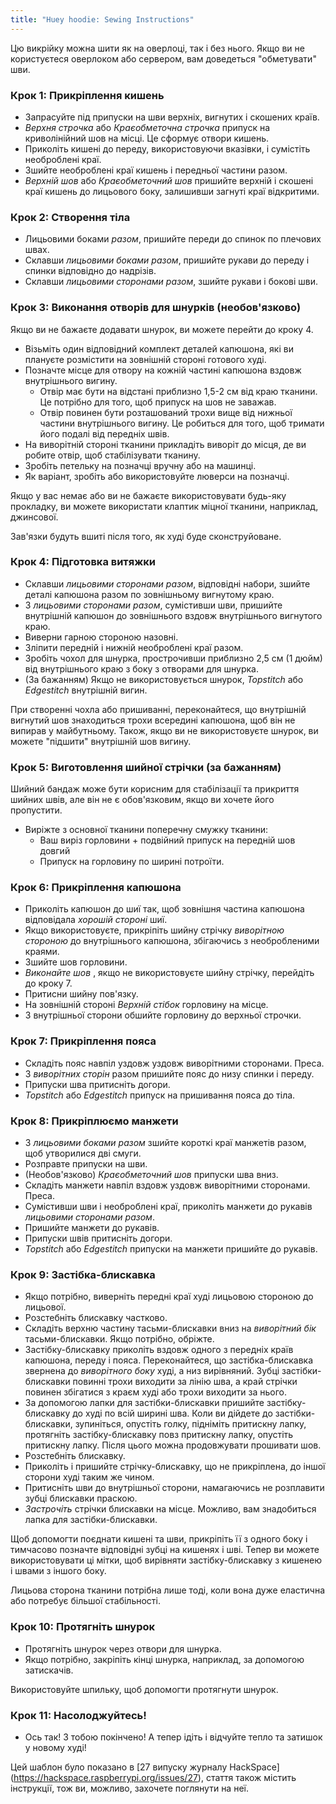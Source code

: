```yaml
---
title: "Huey hoodie: Sewing Instructions"
---
```


<Note>

Цю викрійку можна шити як на оверлоці, так і без нього. Якщо ви не користуєтеся оверлоком або сервером, вам доведеться "обметувати" шви.

</Note>

### Крок 1: Прикріплення кишень

- Запрасуйте під припуски на шви верхніх, вигнутих і скошених країв.
- _Верхня строчка_ або _Краєобметочна строчка_ припуск на криволінійний шов на місці. Це сформує отвори кишень.
- Приколіть кишені до переду, використовуючи вказівки, і сумістіть необроблені краї.
- Зшийте необроблені краї кишень і передньої частини разом.
- _Верхній шов_ або _Краєобметочний шов_ пришийте верхній і скошені краї кишень до лицьового боку, залишивши загнуті краї відкритими.

### Крок 2: Створення тіла

- Лицьовими боками _разом_, пришийте переди до спинок по плечових швах.
- Склавши _лицьовими боками разом_, пришийте рукави до переду і спинки відповідно до надрізів.
- Склавши _лицьовими сторонами разом_, зшийте рукави і бокові шви.

### Крок 3: Виконання отворів для шнурків (необов'язково)

Якщо ви не бажаєте додавати шнурок, ви можете перейти до кроку 4.

- Візьміть один відповідний комплект деталей капюшона, які ви плануєте розмістити на зовнішній стороні готового худі.
- Позначте місце для отвору на кожній частині капюшона вздовж внутрішнього вигину.
  - Отвір має бути на відстані приблизно 1,5-2 см від краю тканини. Це потрібно для того, щоб припуск на шов не заважав.
  - Отвір повинен бути розташований трохи вище від нижньої частини внутрішнього вигину. Це робиться для того, щоб тримати його подалі від передніх швів.
- На виворітній стороні тканини прикладіть виворіт до місця, де ви робите отвір, щоб стабілізувати тканину.
- Зробіть петельку на позначці вручну або на машинці.
- Як варіант, зробіть або використовуйте люверси на позначці.

<Tip>

Якщо у вас немає або ви не бажаєте використовувати будь-яку прокладку, ви можете використати клаптик міцної тканини, наприклад, джинсової.

</Tip>

<Note>

Зав'язки будуть вшиті після того, як худі буде сконструйоване.

</Note>

### Крок 4: Підготовка витяжки

- Склавши _лицьовими сторонами разом_, відповідні набори, зшийте деталі капюшона разом по зовнішньому вигнутому краю.
- З _лицьовими сторонами разом_, сумістивши шви, пришийте внутрішній капюшон до зовнішнього вздовж внутрішнього вигнутого краю.
- Виверни гарною стороною назовні.
- Зліпити передній і нижній необроблені краї разом.
- Зробіть чохол для шнурка, прострочивши приблизно 2,5 см (1 дюйм) від внутрішнього краю з боку з отворами для шнурка.
- (За бажанням) Якщо не використовується шнурок, _Topstitch_ або _Edgestitch_ внутрішній вигин.

<Note>

При створенні чохла або пришиванні, переконайтеся, що внутрішній вигнутий шов знаходиться трохи всередині капюшона, щоб він не випирав у майбутньому.
Також, якщо ви не використовуєте шнурок, ви можете "підшити" внутрішній шов вигину.

</Note>

### Крок 5: Виготовлення шийної стрічки (за бажанням)

Шийний бандаж може бути корисним для стабілізації та прикриття шийних швів, але він не є обов'язковим, якщо ви хочете його пропустити.

- Виріжте з основної тканини поперечну смужку тканини:
  - Ваш виріз горловини + подвійний припуск на передній шов довгий
  - Припуск на горловину по ширині потроїти.

### Крок 6: Прикріплення капюшона

- Приколіть капюшон до шиї так, щоб зовнішня частина капюшона відповідала _хорошій стороні_ шиї.
- Якщо використовуєте, прикріпіть шийну стрічку _виворітною стороною_ до внутрішнього капюшона, збігаючись з необробленими краями.
- Зшийте шов горловини.
- _Виконайте шов_ , якщо не використовуєте шийну стрічку, перейдіть до кроку 7.
- Притисни шийну пов'язку.
- На зовнішній стороні _Верхній стібок_ горловину на місце.
- З внутрішньої сторони обшийте горловину до верхньої строчки.

### Крок 7: Прикріплення пояса

- Складіть пояс навпіл уздовж уздовж виворітними сторонами. Преса.
- З _виворітних сторін_ разом пришийте пояс до низу спинки і переду.
- Припуски шва притисніть догори.
- _Topstitch_ або _Edgestitch_ припуск на пришивання пояса до тіла.

### Крок 8: Прикріплюємо манжети

- З _лицьовими боками разом_ зшийте короткі краї манжетів разом, щоб утворилися дві смуги.
- Розправте припуски на шви.
- (Необов'язково) _Краєобметочний шов_ припуски шва вниз.
- Складіть манжети навпіл вздовж уздовж виворітними сторонами. Преса.
- Сумістивши шви і необроблені краї, приколіть манжети до рукавів _лицьовими сторонами разом_.
- Пришийте манжети до рукавів.
- Припуски швів притисніть догори.
- _Topstitch_ або _Edgestitch_ припуски на манжети пришийте до рукавів.

### Крок 9: Застібка-блискавка

- Якщо потрібно, виверніть передні краї худі лицьовою стороною до лицьової.
- Розстебніть блискавку частково.
- Складіть верхню частину тасьми-блискавки вниз на _виворітний бік_ тасьми-блискавки. Якщо потрібно, обріжте.
- Застібку-блискавку приколіть вздовж одного з передніх країв капюшона, переду і пояса. Переконайтеся, що застібка-блискавка звернена до _виворітного боку_ худі, а низ вирівняний. Зубці застібки-блискавки повинні трохи виходити за лінію шва, а край стрічки повинен збігатися з краєм худі або трохи виходити за нього.
- За допомогою лапки для застібки-блискавки пришийте застібку-блискавку до худі по всій ширині шва. Коли ви дійдете до застібки-блискавки, зупиніться, опустіть голку, підніміть притискну лапку, протягніть застібку-блискавку повз притискну лапку, опустіть притискну лапку. Після цього можна продовжувати прошивати шов.
- Розстебніть блискавку.
- Приколіть і пришийте стрічку-блискавку, що не прикріплена, до іншої сторони худі таким же чином.
- Притисніть шви до внутрішньої сторони, намагаючись не розплавити зубці блискавки праскою.
- _Застрочіть_ стрічки блискавки на місце. Можливо, вам знадобиться лапка для застібки-блискавки.

<Tip>

Щоб допомогти поєднати кишені та шви, прикріпіть її з одного боку і тимчасово позначте відповідні зубці на кишенях і шві. Тепер ви можете використовувати ці мітки, щоб вирівняти застібку-блискавку з кишенею і швами з іншого боку.

</Tip>

<Note>

Лицьова сторона тканини потрібна лише тоді, коли вона дуже еластична або потребує більшої стабільності.

</Note>

### Крок 10: Протягніть шнурок

- Протягніть шнурок через отвори для шнурка.
- Якщо потрібно, закріпіть кінці шнурка, наприклад, за допомогою затискачів.

<Tip>

Використовуйте шпильку, щоб допомогти протягнути шнурок.

</Tip>

### Крок 11: Насолоджуйтесь!

- Ось так! З тобою покінчено! А тепер ідіть і відчуйте тепло та затишок у новому худі!

<Note>

Цей шаблон було показано в [27 випуску журналу HackSpace] (https://hackspace.raspberrypi.org/issues/27),
стаття також містить інструкції, тож ви, можливо, захочете поглянути на неї.

</Note>
